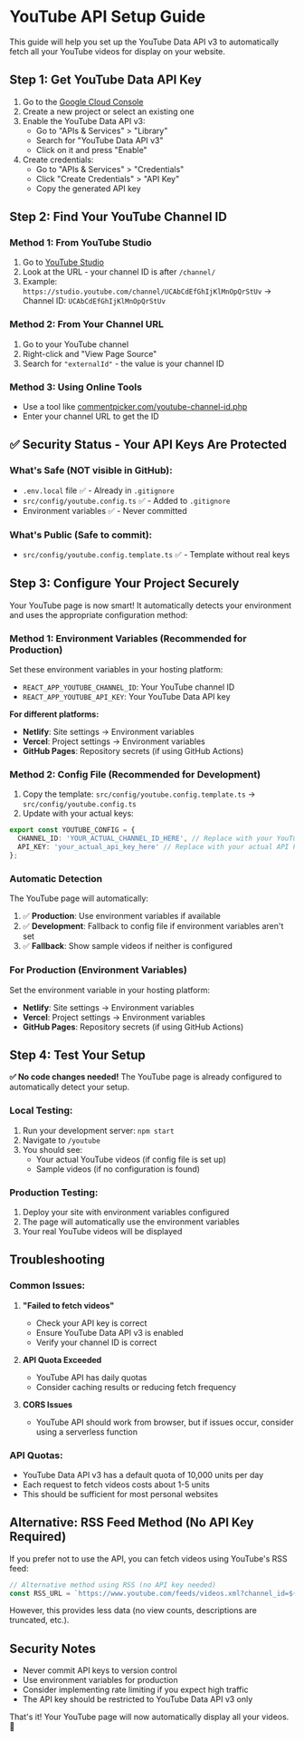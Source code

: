 # YouTube API Setup Guide

This guide will help you set up the YouTube Data API v3 to automatically fetch all your YouTube videos for display on your website.

## Step 1: Get YouTube Data API Key

1. Go to the [Google Cloud Console](https://console.developers.google.com)
2. Create a new project or select an existing one
3. Enable the YouTube Data API v3:
   - Go to "APIs & Services" > "Library"
   - Search for "YouTube Data API v3"
   - Click on it and press "Enable"
4. Create credentials:
   - Go to "APIs & Services" > "Credentials"
   - Click "Create Credentials" > "API Key"
   - Copy the generated API key

## Step 2: Find Your YouTube Channel ID

### Method 1: From YouTube Studio
1. Go to [YouTube Studio](https://studio.youtube.com)
2. Look at the URL - your channel ID is after `/channel/`
3. Example: `https://studio.youtube.com/channel/UCAbCdEfGhIjKlMnOpQrStUv` → Channel ID: `UCAbCdEfGhIjKlMnOpQrStUv`

### Method 2: From Your Channel URL
1. Go to your YouTube channel
2. Right-click and "View Page Source"
3. Search for `"externalId"` - the value is your channel ID

### Method 3: Using Online Tools
- Use a tool like [commentpicker.com/youtube-channel-id.php](https://commentpicker.com/youtube-channel-id.php)
- Enter your channel URL to get the ID

## ✅ Security Status - Your API Keys Are Protected

### **What's Safe (NOT visible in GitHub):**
- `.env.local` file ✅ - Already in `.gitignore`
- `src/config/youtube.config.ts` ✅ - Added to `.gitignore`
- Environment variables ✅ - Never committed

### **What's Public (Safe to commit):**
- `src/config/youtube.config.template.ts` ✅ - Template without real keys

## Step 3: Configure Your Project Securely

Your YouTube page is now smart! It automatically detects your environment and uses the appropriate configuration method:

### Method 1: Environment Variables (Recommended for Production)

Set these environment variables in your hosting platform:
- `REACT_APP_YOUTUBE_CHANNEL_ID`: Your YouTube channel ID
- `REACT_APP_YOUTUBE_API_KEY`: Your YouTube Data API key

**For different platforms:**
- **Netlify**: Site settings → Environment variables
- **Vercel**: Project settings → Environment variables  
- **GitHub Pages**: Repository secrets (if using GitHub Actions)

### Method 2: Config File (Recommended for Development)

1. Copy the template: `src/config/youtube.config.template.ts` → `src/config/youtube.config.ts`
2. Update with your actual keys:
```typescript
export const YOUTUBE_CONFIG = {
  CHANNEL_ID: 'YOUR_ACTUAL_CHANNEL_ID_HERE', // Replace with your YouTube channel ID
  API_KEY: 'your_actual_api_key_here' // Replace with your actual API key
};
```

### Automatic Detection

The YouTube page will automatically:
1. ✅ **Production**: Use environment variables if available
2. ✅ **Development**: Fallback to config file if environment variables aren't set
3. ✅ **Fallback**: Show sample videos if neither is configured

### For Production (Environment Variables)
Set the environment variable in your hosting platform:
- **Netlify**: Site settings → Environment variables
- **Vercel**: Project settings → Environment variables
- **GitHub Pages**: Repository secrets (if using GitHub Actions)

## Step 4: Test Your Setup

**✅ No code changes needed!** The YouTube page is already configured to automatically detect your setup.

### Local Testing:
1. Run your development server: `npm start`
2. Navigate to `/youtube`
3. You should see:
   - Your actual YouTube videos (if config file is set up)
   - Sample videos (if no configuration is found)

### Production Testing:
1. Deploy your site with environment variables configured
2. The page will automatically use the environment variables
3. Your real YouTube videos will be displayed

## Troubleshooting

### Common Issues:

1. **"Failed to fetch videos"**
   - Check your API key is correct
   - Ensure YouTube Data API v3 is enabled
   - Verify your channel ID is correct

2. **API Quota Exceeded**
   - YouTube API has daily quotas
   - Consider caching results or reducing fetch frequency

3. **CORS Issues**
   - YouTube API should work from browser, but if issues occur, consider using a serverless function

### API Quotas:
- YouTube Data API v3 has a default quota of 10,000 units per day
- Each request to fetch videos costs about 1-5 units
- This should be sufficient for most personal websites

## Alternative: RSS Feed Method (No API Key Required)

If you prefer not to use the API, you can fetch videos using YouTube's RSS feed:

```typescript
// Alternative method using RSS (no API key needed)
const RSS_URL = `https://www.youtube.com/feeds/videos.xml?channel_id=${YOUTUBE_CHANNEL_ID}`;
```

However, this provides less data (no view counts, descriptions are truncated, etc.).

## Security Notes

- Never commit API keys to version control
- Use environment variables for production
- Consider implementing rate limiting if you expect high traffic
- The API key should be restricted to YouTube Data API v3 only

That's it! Your YouTube page will now automatically display all your videos. 🎉
